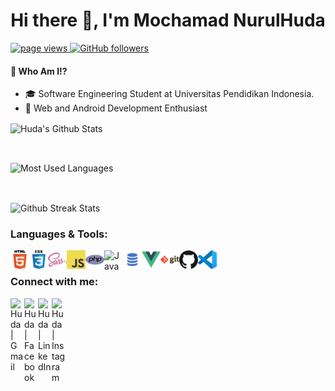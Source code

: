 <h1 align="center">Hi there 👋, I'm Mochamad NurulHuda</h1>
<p align="left">                         
  <a href="https://github.com/huda16/huda16">
    <img src="https://komarev.com/ghpvc/?username=huda16" alt="page views" />
  </a>
  <a href="https://github.com/huda16">
    <img alt="GitHub followers" src="https://img.shields.io/github/followers/huda16?color=green&logo=github">
  </a>
  <!-- <a href="https://stackoverflow.com/users/11952884/huda16?tab=profile">
   <img alt="Stackoverflow" src="https://img.shields.io/stackexchange/stackoverflow/r/11952884?style=social">
  </a> -->
  
#### 🤔 Who Am I!?
- :mortar_board: Software Engineering Student at Universitas Pendidikan Indonesia.
- 🚀 Web and Android Development Enthusiast


<p><img align="center" alt="Huda's Github Stats" src="https://github-readme-stats.vercel.app/api?username=huda16&show_icons=true&hide_border=true" /></p>
</br>
<p><img align="center" src="https://github-readme-stats.vercel.app/api/top-langs/?username=huda16&layout=compact&theme=radical" alt="Most Used Languages" /></p>
</br>
<p><img align="center" src="https://github-readme-streak-stats.herokuapp.com/?user=huda16" alt="Github Streak Stats"></p>

### Languages & Tools: 
<img align="left" alt="HTML5" width="30px" src="https://raw.githubusercontent.com/github/explore/80688e429a7d4ef2fca1e82350fe8e3517d3494d/topics/html/html.png" />
<img align="left" alt="CSS3" width="30px" src="https://raw.githubusercontent.com/github/explore/80688e429a7d4ef2fca1e82350fe8e3517d3494d/topics/css/css.png" />
<img align="left" alt="SASS" width="30px" src="https://raw.githubusercontent.com/github/explore/80688e429a7d4ef2fca1e82350fe8e3517d3494d/topics/sass/sass.png" />
<img align="left" alt="JavaScript" width="30px" src="https://raw.githubusercontent.com/github/explore/80688e429a7d4ef2fca1e82350fe8e3517d3494d/topics/javascript/javascript.png"/>
<img align="left" alt="PHP" width="30px" src="https://raw.githubusercontent.com/github/explore/80688e429a7d4ef2fca1e82350fe8e3517d3494d/topics/php/php.png"/>
<img align="left" alt="Java" width="30px" src="https://www.oracle.com/a/tech/img/cb88-java-logo-001.jpg" />
<img align="left" alt="SQL" width="30px" src="https://raw.githubusercontent.com/github/explore/80688e429a7d4ef2fca1e82350fe8e3517d3494d/topics/sql/sql.png" />
<img align="left" alt="SQL" width="30px" src="https://raw.githubusercontent.com/github/explore/80688e429a7d4ef2fca1e82350fe8e3517d3494d/topics/vue/vue.png" />
<img align="left" alt="Git" width="30px" src="https://raw.githubusercontent.com/github/explore/80688e429a7d4ef2fca1e82350fe8e3517d3494d/topics/git/git.png" />
<img align="left" alt="GitHub" width="30px" src="https://raw.githubusercontent.com/github/explore/78df643247d429f6cc873026c0622819ad797942/topics/github/github.png" />
<img align="left" alt="Visual Studio Code" width="30px" src="https://raw.githubusercontent.com/github/explore/80688e429a7d4ef2fca1e82350fe8e3517d3494d/topics/visual-studio-code/visual-studio-code.png"/>
</p><br>

### Connect with me:
[<img align="left" alt="Huda | Gmail" width="22px" src="https://cdn.jsdelivr.net/npm/simple-icons@v3/icons/gmail.svg"/>][Gmail]
[<img align="left" alt="Huda | Facebook" width="22px" src="https://cdn.jsdelivr.net/npm/simple-icons@v3/icons/facebook.svg"/>][facebook]
[<img align="left" alt="Huda | LinkedIn" width="22px" src="https://cdn.jsdelivr.net/npm/simple-icons@v3/icons/linkedin.svg"/>][linkedin]
[<img align="left" alt="Huda | Instagram" width="22px" src="https://cdn.jsdelivr.net/npm/simple-icons@v3/icons/instagram.svg"/>][instagram]
<br>


[Gmail]: mailto:me.huda.mochamadnurulhuda16@gmail.com
[facebook]: https://www.facebook.com/mochamadnurulhuda16
[instagram]: https://instagram.com/m.nurulhuda16
[linkedin]: https://www.linkedin.com/in/mochamad-nurul-huda-b764971a7

<!--
**huda16/huda16** is a ✨ _special_ ✨ repository because its `README.md` (this file) appears on your GitHub profile.

Here are some ideas to get you started:

- 🔭 I’m currently working on ...
- 🌱 I’m currently learning ...
- 👯 I’m looking to collaborate on ...
- 🤔 I’m looking for help with ...
- 💬 Ask me about ...
- 📫 How to reach me: ...
- 😄 Pronouns: ...
- ⚡ Fun fact: ...
-->
